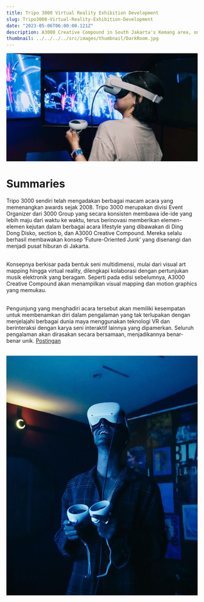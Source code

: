 ```yaml
---
title: Tripo 3000 Virtual Reality Exhibition Development
slug: Tripo3000-Virtual-Reality-Exhibition-Development
date: "2023-05-06T06:00:00.121Z"
description: A3000 Creative Compound in South Jakarta's Kemang area, once again becomes the host of the Dark Room art installation exhibition in the form of virtual reality.
thumbnail: ../../../../src/images/thumbnail/DarkRoom.jpg
---
```


![](vr_2.jpg)<br>

# Summaries

Tripo 3000 sendiri telah mengadakan berbagai macam acara yang memenangkan awards sejak 2008. Tripo 3000 merupakan divisi Event Organizer dari 3000 Group yang secara konsisten membawa ide-ide yang lebih maju dari waktu ke waktu, terus berinovasi memberikan elemen-elemen kejutan dalam berbagai acara lifestyle yang dibawakan di Ding Dong Disko, section b, dan A3000 Creative Compound. Mereka selalu berhasil membawakan konsep ‘Future-Oriented Junk’ yang disenangi dan menjadi pusat hiburan di Jakarta.<br><br>

Konsepnya berkisar pada bentuk seni multidimensi, mulai dari visual art mapping hingga virtual reality, dilengkapi kolaborasi dengan pertunjukan musik elektronik yang beragam. Seperti pada edisi sebelumnya, A3000 Creative Compound akan menampilkan visual mapping dan motion graphics yang memukau.<br><br>

Pengunjung yang menghadiri acara tersebut akan memiliki kesempatan untuk membenamkan diri dalam pengalaman yang tak terlupakan dengan menjelajahi berbagai dunia maya menggunakan teknologi VR dan berinteraksi dengan karya seni interaktif lainnya yang dipamerkan. Seluruh pengalaman akan dirasakan secara bersamaan, menjadikannya benar-benar unik. 
<a href="https://www.instagram.com/p/Cr56-AiyQqT/?img_index=1" class='text-green-400'>Postingan</a><br><br>

![](vr.jpg)